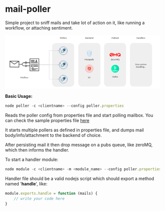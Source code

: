 
# mail-poller
Simple project to sniff mails and take lot of action on it, like running a workflow, or attaching sentiment.

![flow](https://github.com/gitcloned/mail-poller/raw/master/resources/images/Flow.PNG)

**Basic Usage:**

```javascript
node poller -c <clientname> --config poller.properties
```

Reads the poller config from properties file and start polling mailbox. You can check the sample properties file [here](https://raw.githubusercontent.com/gitcloned/mail-poller/master/poller.properties)

It starts multiple pollers as defined in properties file, and dumps mail body/info/attachment to the backend of choice. 

After persisting mail it then drop message on a pubs queue, like zeroMQ, which then informs the handler.

To start a handler module:

```javascript
node module -c <clientname> -m <module_name> --config poller.properties --handler <path_to_your_handler.js>
```

Handler file should be a valid nodejs script which should export a method named '**handle**', like:

```javascript
module.exports.handle = function (mails) {
	// write your code here   
}
```
